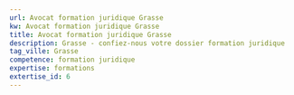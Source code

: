 ```yaml
---
url: Avocat formation juridique Grasse
kw: Avocat formation juridique Grasse
title: Avocat formation juridique Grasse
description: Grasse - confiez-nous votre dossier formation juridique
tag_ville: Grasse
competence: formation juridique
expertise: formations
extertise_id: 6
---
```

